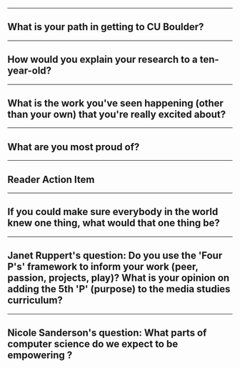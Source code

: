 ------------------------
What is your path in getting to CU Boulder?
------------------------


------------------------
How would you explain your research to a ten-year-old?
------------------------


------------------------
What is the work you've seen happening (other than your own) that you're really excited about?
------------------------


------------------------
What are you most proud of?
------------------------


------------------------
Reader Action Item
------------------------

------------------------
If you could make sure everybody in the world knew one thing, what would that one thing be?
------------------------

------------------------
Janet Ruppert's question: Do you use the 'Four P's' framework to inform your work (peer, passion, projects, play)? What is your opinion on adding the 5th 'P' (purpose) to the media studies curriculum?
------------------------

------------------------
Nicole Sanderson's question: What parts of computer science do we expect to be empowering ?
------------------------
